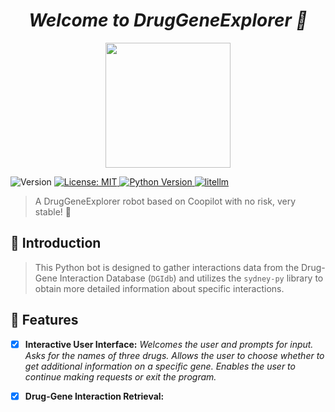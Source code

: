 <h1 align="center"><i>Welcome to DrugGeneExplorer 👋</i></h1>

<div align="center">
  <img width="200" src="https://i.ibb.co/bJtL1KV/52f6be4a-16d2-4f31-8e90-b8cd20670810-removebg.png">
</div>
<p>
  <img alt="Version" src="https://img.shields.io/badge/version-1.0.0-blue.svg?cacheSeconds=2592000" />
  <a href="#" target="_blank">
    <img alt="License: MIT" src="https://img.shields.io/badge/License-MIT-green.svg" />
  </a>
  <a href="https://www.python.org/">
    <img
      alt="Python Version"
      src="https://img.shields.io/badge/Python-%3E=3.9,%3C=3.12-red"
    />
  </a>
  <a href="https://github.com/BerriAI/litellm">
    <img
      alt="litellm"
      src="https://img.shields.io/badge/%20%F0%9F%9A%85%20liteLLM-OpenAI%7CBing%7CSydney%7CDGBDI-blue?color=blue"
    />
  </a>
</p>


> A DrugGeneExplorer robot based on Coopilot with no risk, very stable! 🚀

## 🎤 Introduction

> This Python bot is designed to gather interactions data from the Drug-Gene Interaction Database (`DGIdb`) and utilizes the `sydney-py` library to obtain more detailed information about specific interactions.

## 🌟 Features

- [x] **Interactive User Interface:** <i>Welcomes the user and prompts for input.
Asks for the names of three drugs.
Allows the user to choose whether to get additional information on a specific gene.
Enables the user to continue making requests or exit the program.</i>

- [x] **Drug-Gene Interaction Retrieval:** 
